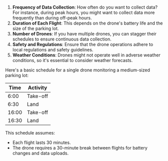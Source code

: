 1. **Frequency of Data Collection**: How often do you want to collect data? For instance, during peak hours, you might want to collect data more frequently than during off-peak hours.
2. **Duration of Each Flight**: This depends on the drone's battery life and the size of the parking lot.
3. **Number of Drones**: If you have multiple drones, you can stagger their schedules to ensure continuous data collection.
4. **Safety and Regulations**: Ensure that the drone operations adhere to local regulations and safety guidelines.
5. **Weather Conditions**: Drones might not operate well in adverse weather conditions, so it's essential to consider weather forecasts.

Here's a basic schedule for a single drone monitoring a medium-sized parking lot:

| Time  | Activity |
| ----- | -------- |
| 6:00  | Take-off |
| 6:30  | Land     |
| 16:00 | Take-off |
| 16:30 | Land     |

This schedule assumes:

- Each flight lasts 30 minutes.
- The drone requires a 30-minute break between flights for battery changes and data uploads.
